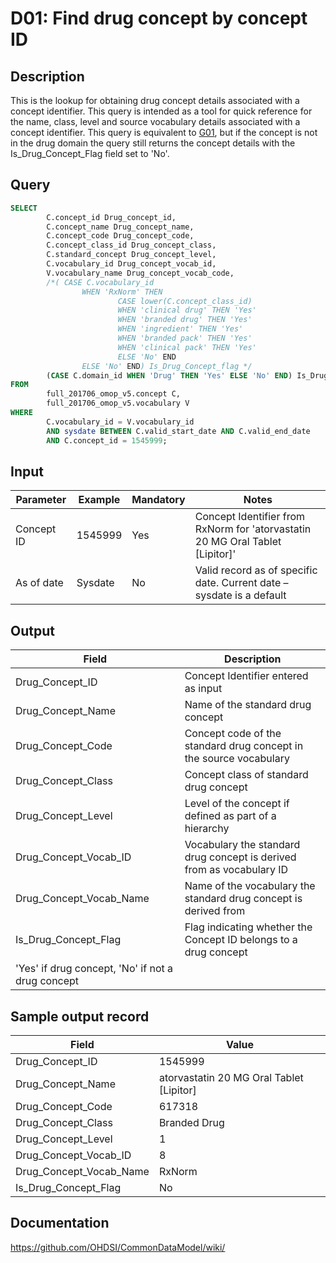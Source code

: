 <!---
Group:drug
Name:D01 Find drug concept by concept ID
Author:Patrick Ryan
CDM Version: 5.0
-->

# D01: Find drug concept by concept ID

## Description
This is the lookup for obtaining drug concept details associated with a concept identifier. This query is intended as a tool for quick reference for the name, class, level and source vocabulary details associated with a concept identifier.
This query is equivalent to  [G01](http://vocabqueries.omop.org/general-queries/g1), but if the concept is not in the drug domain the query still returns the concept details with the Is_Drug_Concept_Flag field set to 'No'.

## Query
```sql
SELECT
        C.concept_id Drug_concept_id,
        C.concept_name Drug_concept_name,
        C.concept_code Drug_concept_code,
        C.concept_class_id Drug_concept_class,
        C.standard_concept Drug_concept_level,
        C.vocabulary_id Drug_concept_vocab_id,
        V.vocabulary_name Drug_concept_vocab_code,
        /*( CASE C.vocabulary_id
                WHEN 'RxNorm' THEN
                        CASE lower(C.concept_class_id)
                        WHEN 'clinical drug' THEN 'Yes'
                        WHEN 'branded drug' THEN 'Yes'
                        WHEN 'ingredient' THEN 'Yes'
                        WHEN 'branded pack' THEN 'Yes'
                        WHEN 'clinical pack' THEN 'Yes'
                        ELSE 'No' END
                ELSE 'No' END) Is_Drug_Concept_flag */
        (CASE C.domain_id WHEN 'Drug' THEN 'Yes' ELSE 'No' END) Is_Drug_Concept_flag
FROM
        full_201706_omop_v5.concept C,
        full_201706_omop_v5.vocabulary V
WHERE
        C.vocabulary_id = V.vocabulary_id
        AND sysdate BETWEEN C.valid_start_date AND C.valid_end_date
        AND C.concept_id = 1545999;
```



## Input

| Parameter |  Example |  Mandatory |  Notes |
| --- | --- | --- | --- |
|  Concept ID |  1545999 |  Yes | Concept Identifier from RxNorm for 'atorvastatin 20 MG Oral Tablet [Lipitor]' |
|  As of date |  Sysdate |  No | Valid record as of specific date. Current date – sysdate is a default |

## Output

| Field |  Description |
| --- | --- |
|  Drug_Concept_ID |  Concept Identifier entered as input |
|  Drug_Concept_Name |  Name of the standard drug concept |
|  Drug_Concept_Code |  Concept code of the standard drug concept in the source vocabulary |
|  Drug_Concept_Class |  Concept class of standard drug concept |
|  Drug_Concept_Level |  Level of the concept if defined as part of a hierarchy |
|  Drug_Concept_Vocab_ID |  Vocabulary the standard drug concept is derived from as vocabulary ID |
|  Drug_Concept_Vocab_Name |  Name of the vocabulary the standard drug concept is derived from |
|  Is_Drug_Concept_Flag |  Flag indicating whether the Concept ID belongs to a drug concept
'Yes' if drug concept, 'No' if not a drug concept |

## Sample output record

| Field |  Value |
| --- | --- |
|  Drug_Concept_ID |  1545999 |
|  Drug_Concept_Name |  atorvastatin 20 MG Oral Tablet [Lipitor] |
|  Drug_Concept_Code |  617318 |
|  Drug_Concept_Class |  Branded Drug |
|  Drug_Concept_Level |  1 |
|  Drug_Concept_Vocab_ID |  8 |
|  Drug_Concept_Vocab_Name |  RxNorm |
|  Is_Drug_Concept_Flag |  No |

## Documentation
https://github.com/OHDSI/CommonDataModel/wiki/
